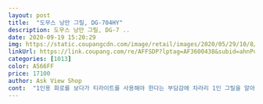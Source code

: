 ```yaml
---
layout: post 
title:  "도무스 낭만 그릴, DG-704HY" 
description: 도무스 낭만 그릴, DG-7 ..
date: 2020-09-19 15:20:29 
img: https://static.coupangcdn.com/image/retail/images/2020/05/29/10/8/d4f4e12d-9492-4349-90b4-8886dfbda182.jpg 
linkUrl: https://link.coupang.com/re/AFFSDP?lptag=AF3600438&subid=ahnPublicAsk&pageKey=1637517413&itemId=2792732657&vendorItemId=70782423312&traceid=V0-113-5c086ad812c8d3bf 
categories: [1013] 
color: A566FF 
price: 17100 
author: Ask View Shop 
cont:  "1인용 화로를 보다가 티라이트를 사용해야 한다는 부담감에 차라리 1인 그릴을 알아보다 구입했어요.<br/><br/>가볍고 작아서 고기구워먹을때마다 잘샀단생각 듭니다.<br/><br/>개수대에 들고 퐁퐁 뿌리고<br/>고기도 제법 올라가요<br/>그나마 작아서 다행이지<br/>껏다켯다 해줘야되요<br/>남편이랑 둘이 술한잔하기좋아요<br/>다 사용해봐도  도무스낭만그릴만큼 편하지않아요<br/>닦고 헹구고.<br/>.<br/><br/>대구에사는 우리도 장만했어요<br/>덕분에 고기 빨리 익혀먹었어요<br/>도무스 낭만그릴 아주 귀욥고 세련세련,,,<br/>리뷰 보고 사는데<br/>사용 전 혹시 몰라 식촛물에 담궜다가 식용유 바른 키친타올로 닦았는데 연마제같은 것은 그닥 묻어나지 않았습니다.<br/> 사용 후 세척은 건더기를 키친타올로 걷어낸 후에 뜨거운 물 부어서 여러번 키친타올로 닦는 식으로 세척하고 있습니다.<br/> 마무리는 식용유 코팅을 해두면 코팅이 오래간다고 해서 그렇게 하고 있어요.<br/><br/>사용하기도 간편해요<br/>사이드에 양송이랑 양파랑도 같이 구워도 될만큼 조금 여유도 있어요<br/>서울사는 오빠네 하나 사드리고<br/>세척이 좀 불편합니다<br/>세척할때 통째로 들고 해야되요<br/>시험삼아 구입했다가 라이프스타일에 맞는다고 판단되면 상위 버전으로 구입하는 것도 좋은 생각인 것 같아요.<br/><br/>식탁에 올려놓고도 간편히 사용할 수있어 넘넘 편하고 좋아요<br/>암튼 잘사용합니다.<br/> 언니네도 사줄까봐요... <br/><br/>암튼,<br/>열은 금방 올라요<br/>왜나는 못본거지<br/>이거 분리안되요!<br/>저는 아마 코팅이 견뎌줄 때까지 사용하다가 벗겨지기 시작하면 미련 없이 버리고, 분리세척 되고 불 세기 조절이 가능한 걸로 갈아탈 것 같아요.<br/><br/>조절장치가 없어서<br/>집에 테그릴도 있고 1구 인덕션도 있고한데<br/>집에서 간단하게 혼자 고기 구워먹고 볶음밥 해먹기 딱 좋습니다.<br/><br/>탈거같으면 수동으로<br/>티라이트를 켜면 온오프의 어려움도 있고, 불의 세기가 일정하지 않은데다가 화재의 위험이 있어서 꺼려졌는데 이건 크기가 좀 작고 분리 세척이 안 된다는 점, 불 세기 조절이 안된다는 점만 빼면 딱 적당하네요.<br/><br/>" 
---
```

